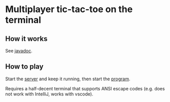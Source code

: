 # Multiplayer tic-tac-toe on the terminal

## How it works
See [javadoc](https://pnguyen72.github.io/MyGame/MyGame/MyGame.html).

## How to play
Start the [server](/src/code/MyGame/Server/MainServer.java) and keep it running, 
then start the [program](/src/code/MyGame/MyGame.java).

Requires a half-decent terminal that supports ANSI escape codes (e.g.
does not work with IntelliJ, works with vscode).

